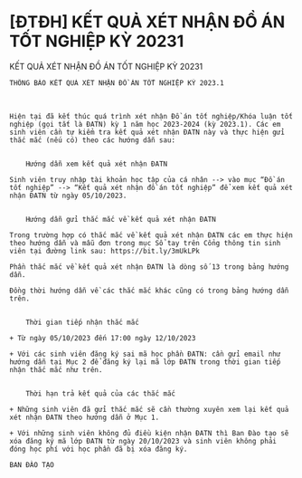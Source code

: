 # [ĐTĐH] KẾT QUẢ XÉT NHẬN ĐỒ ÁN TỐT NGHIỆP KỲ 20231

KẾT QUẢ XÉT NHẬN ĐỒ ÁN TỐT NGHIỆP KỲ 20231
        
	THÔNG BÁO KẾT QUẢ XÉT NHẬN ĐỒ ÁN TỐT NGHIỆP KỲ 2023.1
 

	Hiện tại đã kết thúc quá trình xét nhận Đồ án tốt nghiệp/Khóa luận tốt nghiệp (gọi tắt là ĐATN) kỳ 1 năm học 2023-2024 (kỳ 2023.1). Các em sinh viên cần tự kiểm tra kết quả xét nhận ĐATN này và thực hiện gửi thắc mắc (nếu có) theo các hướng dẫn sau:

	
		Hướng dẫn xem kết quả xét nhận ĐATN

	Sinh viên truy nhập tài khoản học tập của cá nhân --> vào mục “Đồ án tốt nghiệp” --> “Kết quả xét nhận đồ án tốt nghiệp” để xem kết quả xét nhận ĐATN từ ngày 05/10/2023.

	
		Hướng dẫn gửi thắc mắc về kết quả xét nhận ĐATN

	Trong trường hợp có thắc mắc về kết quả xét nhận ĐATN các em thực hiện theo hướng dẫn và mẫu đơn trong mục Sổ tay trên Cổng thông tin sinh viên tại đường link sau: https://bit.ly/3mUkLPk

	Phần thắc mắc về kết quả xét nhận ĐATN là dòng số 13 trong bảng hướng dẫn.

	Đồng thời hướng dẫn về các thắc mắc khác cũng có trong bảng hướng dẫn trên.

	
		Thời gian tiếp nhận thắc mắc

	+ Từ ngày 05/10/2023 đến 17:00 ngày 12/10/2023

	+ Với các sinh viên đăng ký sai mã học phần ĐATN: cần gửi email như hướng dẫn tại Mục 2 để đăng ký lại mã lớp ĐATN trong thời gian tiếp nhận thắc mắc như trên.

	
		Thời hạn trả kết quả của các thắc mắc

	+ Những sinh viên đã gửi thắc mắc sẽ cần thường xuyên xem lại kết quả xét nhận ĐATN theo hướng dẫn ở Mục 1.

	+ Với những sinh viên không đủ điều kiện nhận ĐATN thì Ban Đào tạo sẽ xóa đăng ký mã lớp ĐATN từ ngày 20/10/2023 và sinh viên không phải đóng học phí với học phần đã bị xóa đăng ký.

	BAN ĐÀO TẠO